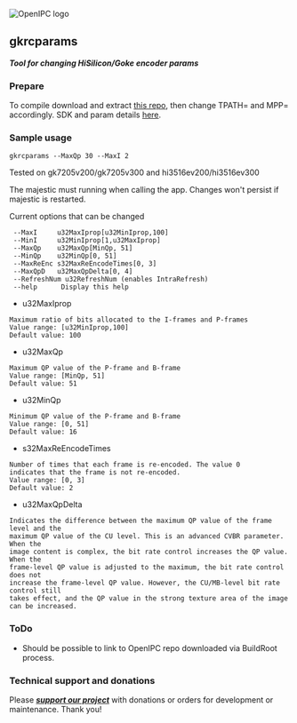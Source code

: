 ![OpenIPC logo][logo]

## gkrcparams
**_Tool for changing HiSilicon/Goke encoder params_**

### Prepare
To compile download and extract 
[this repo](https://github.com/OpenIPC/silicon_research/tree/474850aefa7e0a141d85c91589caab3c68910787/sdk/gk7205v300/gmp), 
then change TPATH= and MPP= accordingly. SDK and param details 
[here](http://fabemo.ru/pcb/ReleaseDoc_v01/zh/01.software/board/HiMPP%20V4.0%20%E5%AA%92%E4%BD%93%E5%A4%84%E7%90%86%E8%BD%AF%E4%BB%B6%E5%BC%80%E5%8F%91%E5%8F%82%E8%80%83.pdf).


### Sample usage
```
gkrcparams --MaxQp 30 --MaxI 2
```

Tested on gk7205v200/gk7205v300 and hi3516ev200/hi3516ev300

The majestic must running when calling the app. Changes won't persist if majestic is restarted.

Current options that can be changed
```
 --MaxI     u32MaxIprop[u32MinIprop,100]   
 --MinI     u32MinIprop[1,u32MaxIprop]    
 --MaxQp    u32MaxQp[MinQp, 51]  
 --MinQp    u32MinQp[0, 51]   
 --MaxReEnc s32MaxReEncodeTimes[0, 3]     
 --MaxQpD   u32MaxQpDelta[0, 4]   
 --RefreshNum u32RefreshNum (enables IntraRefresh)  
 --help      Display this help 
```	  
	  
- u32MaxIprop
```
Maximum ratio of bits allocated to the I-frames and P-frames
Value range: [u32MinIprop,100]
Default value: 100
```

- u32MaxQp
```
Maximum QP value of the P-frame and B-frame
Value range: [MinQp, 51]
Default value: 51
```

- u32MinQp
```
Minimum QP value of the P-frame and B-frame
Value range: [0, 51]
Default value: 16
```

- s32MaxReEncodeTimes
```
Number of times that each frame is re-encoded. The value 0
indicates that the frame is not re-encoded.
Value range: [0, 3]
Default value: 2
```
	  
- u32MaxQpDelta
```
Indicates the difference between the maximum QP value of the frame level and the
maximum QP value of the CU level. This is an advanced CVBR parameter. When the
image content is complex, the bit rate control increases the QP value. When the
frame-level QP value is adjusted to the maximum, the bit rate control does not
increase the frame-level QP value. However, the CU/MB-level bit rate control still
takes effect, and the QP value in the strong texture area of the image can be increased.
```

### ToDo
- Should be possible to link to OpenIPC repo downloaded via BuildRoot process.




### Technical support and donations

Please **_[support our project](https://openipc.org/support-open-source)_** with donations or orders for development or maintenance. Thank you!


[logo]: https://openipc.org/assets/openipc-logo-black.svg












